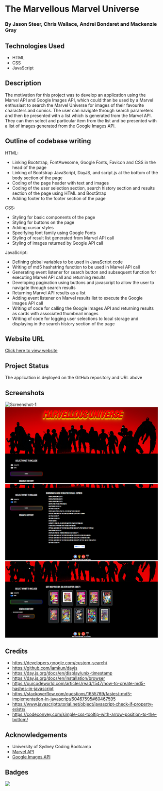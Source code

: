 # The Marvellous Marvel Universe

### By Jason Steer, Chris Wallace, Andrei Bondaret and Mackenzie Gray

## Technologies Used

- HTML
- CSS
- JavaScript

## Description 

The motivation for this project was to develop an application using the Marvel API and Google Images API, which could than be used by a Marvel enthusiast to search the Marvel Universe for images of their favourite characters and comics. The user can navigate through search parameters and then be presented with a list which is generated from the Marvel API. They can then select and particular item from the list and be presented with a list of images generated from the Google Images API.

## Outline of codebase writing
HTML:
- Linking Bootstrap, FontAwesome, Google Fonts, Favicon and CSS in the head of the page
- Linking of Bootstrap JavaScript, DayJS, and script.js at the bottom of the body section of the page
- Coding of the page header with text and images
- Coding of the user selection section, search history section and results section of the page using HTML and BootStrap
- Adding footer to the footer section of the page 

CSS:
- Styling for basic components of the page 
- Styling for buttons on the page
- Adding cursor styles
- Specifying font family using Google Fonts
- Styling of result list generated from Marvel API call
- Styling of images returned by Google API call

JavaScript:
- Defining global variables to be used in JavaScript code
- Writing of md5 hashstring function to be used in Marvel API call
- Generating event listener for search button and subsequent function for executing Marvel API call and returning results
- Developing pagination using buttons and javascript to allow the user to navigate through search results
- Returning Marvel API results as a list 
- Adding event listener on Marvel results list to execute the Google Images API call
- Writing of code for calling the Google Images API and returning results as cards with associated thumbnail images
- Writing of code for logging user selections to local storage and displaying in the search history section of the page

## Website URL
[Click here to view website](https://mdkgray.github.io/marvel_universe/)

## Project Status
The application is deployed on the GitHub repository and URL above

## Screenshots
![Screenshot-1](./assets/images/screenshots/screenshot_1.PNG)
![Screenshot-2](./assets/images/screenshots/screenshot_2.PNG)
![Screenshot-3](./assets/images/screenshots/screenshot_3.PNG)
![Screenshot-4](./assets/images/screenshots/screenshot_4.PNG)

## Credits
- https://developers.google.com/custom-search/
- https://github.com/iamkun/dayjs
- https://day.js.org/docs/en/display/unix-timestamp
- https://day.js.org/docs/en/installation/browser
- https://ourcodeworld.com/articles/read/1547/how-to-create-md5-hashes-in-javascript
- https://stackoverflow.com/questions/1655769/fastest-md5-implementation-in-javascript/60467595#60467595
- https://www.javascripttutorial.net/object/javascript-check-if-property-exists/
- https://codeconvey.com/simple-css-tooltip-with-arrow-position-to-the-bottom/

## Acknowledgements
- University of Sydney Coding Bootcamp 
- [Marvel API](https://developer.marvel.com/)
- [Google Images API](https://developers.google.com/custom-search/)

## Badges
[![](https://data.jsdelivr.com/v1/package/npm/dayjs/badge)](https://www.jsdelivr.com/package/npm/dayjs)